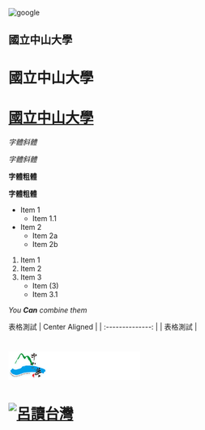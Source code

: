 ![google](/images/index_google.png)

## 國立中山大學

# 國立中山大學
# [國立中山大學](https://www.nsysu.edu.tw/)

*字體斜體*

_字體斜體_

**字體粗體**

__字體粗體__

* Item 1
  * Item 1.1
* Item 2
  * Item 2a
  * Item 2b

1. Item 1
2. Item 2
3. Item 3
   * Item (3)
   * Item 3.1


*You **Can** combine them*

表格測試
|  Center Aligned    |
| :--------------: |
|    表格測試    |

# ![NSYU](school.png "國立中山大學")


# [![呂讀台灣](https://img.youtube.com/vi/-RTnT-4ilfg/0.jpg)](https://www.youtube.com/watch?v=-RTnT-4ilfg"呂讀台灣")

